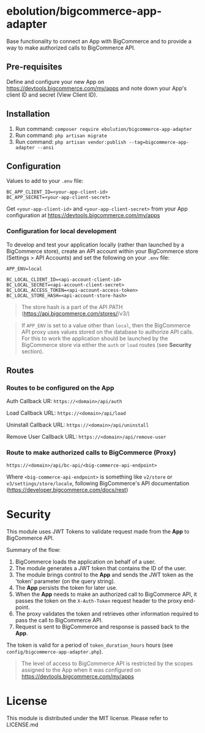 # ebolution/bigcommerce-app-adapter

Base functionality to connect an App with BigCommerce and to provide a way to make authorized calls to BigCommerce API.

## Pre-requisites

Define and configure your new App on https://devtools.bigcommerce.com/my/apps and note down your App's client ID and secret (View Client ID). 

## Installation 

1. Run command: `composer require ebolution/bigcommerce-app-adapter`
1. Run command: `php artisan migrate`
1. Run command: `php artisan vendor:publish --tag=bigcommerce-app-adapter --ansi`

## Configuration 

Values to add to your `.env` file:

```
BC_APP_CLIENT_ID=<your-app-client-id>
BC_APP_SECRET=<your-app-client-secret>
```

Get `<your-app-client-id>` and `<your-app-client-secret>` from your App configuration at https://devtools.bigcommerce.com/my/apps

### Configuration for local development

To develop and test your application locally (rather than launched by a BigCommerce store), create an API account within your BigCommerce store (Settings > API Accounts) and set the following on your `.env` file:

```
APP_ENV=local

BC_LOCAL_CLIENT_ID=<api-account-client-id>
BC_LOCAL_SECRET=<api-account-client-secret>
BC_LOCAL_ACCESS_TOKEN=<api-account-access-token>
BC_LOCAL_STORE_HASH=<api-account-store-hash>
```
> The store hash is a part of the API PATH (https://api.bigcommerce.com/stores/<store-hash>/v3/)

> If `APP_ENV` is set to a value other than `local`, then the BigCommerce API proxy uses values stored on the database 
to authorize API calls. For this to work the application should be launched by the BigCommerce store
via either the `auth` or `load` routes (see **Security** section).

## Routes

### Routes to be configured on the App

Auth Callback UR: `https://<domain>/api/auth`

Load Callback URL: `https://<domain>/api/load`

Uninstall Callback URL: `https://<domain>/api/uninstall`

Remove User Callback URL: `https://<domain>/api/remove-user`

### Route to make authorized calls to BigCommerce (Proxy)

`https://<domain>/api/bc-api/<big-commerce-api-endpoint>`

Where `<big-commerce-api-endpoint>` is something like `v2/store` or `v3/settings/store/locale`, following BigCommerce's API documentation (https://developer.bigcommerce.com/docs/rest)

# Security

This module uses JWT Tokens to validate request made from the **App** to BigCommerce API.

Summary of the flow:
1. BigCommerce loads the application on behalf of a user.
1. The module generates a JWT token that contains the ID of the user.
1. The module brings control to the **App** and sends the JWT token as the 'token' parameter (on the query string).
1. The **App** persists the token for later use.
1. When the **App** needs to make an authorized call to BigCommerce API, it passes the token on the `X-Auth-Token` request header to the proxy end-point.
1. The proxy validates the token and retrieves other information required to pass the call to BigCommerce API.
1. Request is sent to BigCommerce and response is passed back to the **App**.

The token is valid for a period of `token_duration_hours` hours (see `config/bigcommerce-app-adapter.php`).

> The level of access to BigCommerce API is restricted by the scopes assigned to the App when it was configured on https://devtools.bigcommerce.com/my/apps

# License

This module is distributed under the MIT license. Please refer to LICENSE.md
